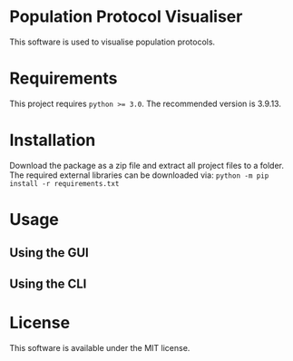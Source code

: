 # Population Protocol Visualiser
This software is used to visualise population protocols.

# Requirements
This project requires `python >= 3.0`. The recommended version is 3.9.13.

# Installation
Download the package as a zip file and extract all project files to a folder.
The required external libraries can be downloaded via:
`python -m pip install -r requirements.txt`

# Usage

## Using the GUI

## Using the CLI

# License
This software is available under the MIT license.
